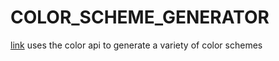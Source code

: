# COLOR_SCHEME_GENERATOR
[link](https://dominator-king.github.io/COLOR_SCHEME_GENERATOR/)
uses the color api to generate a variety of color schemes
